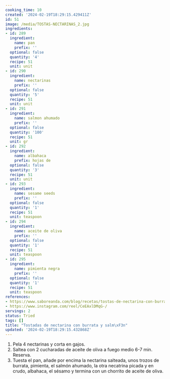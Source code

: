 ```yaml
---
cooking_time: 10
created: '2024-02-19T18:29:15.429411Z'
id: 51
image: /media/TOSTAS-NECTARINAS_2.jpg
ingredients:
- id: 289
  ingredient:
    name: pan
    prefix: ''
  optional: false
  quantity: '4'
  recipe: 51
  unit: unit
- id: 290
  ingredient:
    name: nectarinas
    prefix: ''
  optional: false
  quantity: '5'
  recipe: 51
  unit: unit
- id: 291
  ingredient:
    name: salmon ahumado
    prefix: ''
  optional: false
  quantity: '100'
  recipe: 51
  unit: gr
- id: 292
  ingredient:
    name: albahaca
    prefix: hojas de
  optional: false
  quantity: '3'
  recipe: 51
  unit: unit
- id: 293
  ingredient:
    name: sesame seeds
    prefix: ''
  optional: false
  quantity: '1'
  recipe: 51
  unit: teaspoon
- id: 294
  ingredient:
    name: aceite de oliva
    prefix: ''
  optional: false
  quantity: '1'
  recipe: 51
  unit: teaspoon
- id: 295
  ingredient:
    name: pimienta negra
    prefix: ''
  optional: false
  quantity: '1'
  recipe: 51
  unit: teaspoon
references:
- https://www.saboreanda.com/blog/recetas/tostas-de-nectarina-con-burrata-y-salmon
- https://www.instagram.com/reel/CeEAxlDMqG-/
servings: 2
status: Tried
tags: []
title: "Tostadas de nectarina con burrata y salm\xF3n"
updated: '2024-02-19T18:29:15.432868Z'
---
```


1. Pela 4 nectarinas y corta en gajos.
2. Saltea con 2 cucharadas de aceite de oliva a fuego medio 6-7 min. Reserva.
3. Tuesta el pan, añade por encima la nectarina salteada, unos trozos de burrata, pimienta, el salmón ahumado, la otra necatrina picada y en crudo, albahaca, el sésamo y termina con un chorrito de aceite de oliva.
